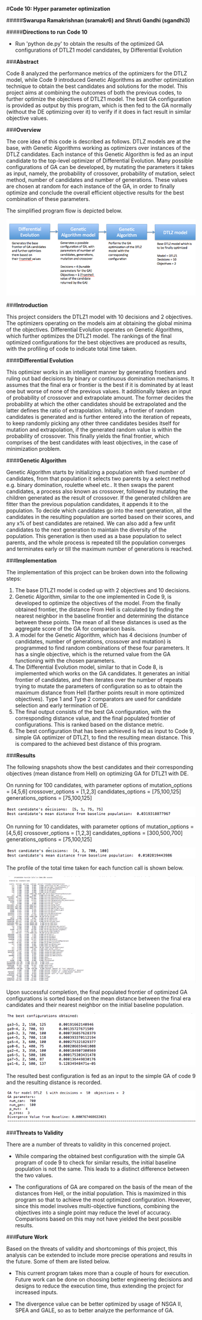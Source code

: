 #**Code 10: Hyper parameter optimization**

#####**Swarupa Ramakrishnan (sramakr6) and Shruti Gandhi (sgandhi3)**

#####**Directions to run Code 10**

* Run 'python de.py' to obtain the results of the optimized GA configurations of DTLZ1 model candidates, by Differential Evolution

###**Abstract**

Code 8 analyzed the performance metrics of the optimizers for the DTLZ model, while Code 9 introduced Genetic Algorithms as another optimization technique to obtain the best candidates and solutions for the model. This project aims at combining the outcomes of both the previous codes, to further optimize the objectives of DTLZ1 model. The best GA configuration is provided as output by this program, which is then fed to the GA normally (without the DE optimizing over it) to verify if it does in fact result in similar objective values.

###**Overview**

The core idea of this code is described as follows. DTLZ models are at the base, with Genetic Algorithms working as optimizers over instances of the DTLZ candidates. Each instance of this Genetic Algorithm is fed as an input candidate to the top-level optimizer of Differential Evolution. Many possible configurations of GA can be developed, by mutating the parameters it takes as input, namely, the probability of crossover, probability of mutation, select method, number of candidates and number of generations. These values are chosen at random for each instance of the GA, in order to finally optimize and conclude the overall efficient objective results for the best combination of these parameters.

The simplified program flow is depicted below.

![program_flow](img/program_flow.png)

###**Introduction**

This project considers the DTLZ1 model with 10 decisions and 2 objectives. The optimizers operating on the models aim at obtaining the global minima of the objectives. Differential Evolution operates on Genetic Algorithms, which further optimizes the DTLZ1 model. The rankings of the final optimized configurations for the best objectives are produced as results, with the profiling of code to indicate total time taken.

####**Differential Evolution**

This optimizer works in an intelligent manner by generating frontiers and ruling out bad decisions by binary or continuous domination mechanisms. It assumes that the final era or frontier is the best if it is dominated by at least one but worse of none of the previous values. It additionally takes an input of probability of crossover and extrapolate amount. The former decides the probability at which the other candidates should be extrapolated and the latter defines the ratio of extrapolation. Initially, a frontier of random candidates is generated and is further entered into the iteration of repeats, to keep randomly picking any other three candidates besides itself for mutation and extrapolation, if the generated random value is within the probability of crossover. This finally yields the final frontier, which comprises of the best candidates with least objectives, in the case of minimization problem.

####**Genetic Algorithm**

Genetic Algorithm starts by initializing a population with fixed number of candidates, from that population it selects two parents by a select method e.g. binary domination, roulette wheel etc.. It then swaps the parent candidates, a process also known as crossover, followed by mutating the children generated as the result of crossover. If the generated children are fitter than the previous population candidates, it appends it to the population. To decide which candidates go into the next generation, all the candidates in the resulting population are sorted based on their scores, and any x% of best candidates are retained. We can also add a few unfit candidates to the next generation to maintain the diversity of the population. This generation is then used as a base population to select parents, and the whole process is repeated till the population converges and terminates early or till the maximum number of generations is reached.


###**Implementation**

The implementation of this project can be broken down into the following steps:

<ol>
<li> The base DTLZ1 model is coded up with 2 objectives and 10 decisions. </li>
<li> Genetic Algorithm, similar to the one implemented in Code 9, is developed to optimize the objectives of the model. From the finally obtained frontier, the distance From Hell is calculated by finding the nearest neighbor in the baseline frontier and determining the distance between these points. The mean of all these distances is used as the aggregate score of the GA for comparison basis. </li>
<li> A model for the Genetic Algorithm, which has 4 decisions (number of candidates, number of generations, crossover and mutation) is programmed to find random combinations of these four parameters. It has a single objective, which is the returned value from the GA functioning with the chosen parameters. </li>
<li> The Differential Evolution model, similar to that in Code 8, is implemented which works on the GA candidates. It generates an initial frontier of candidates, and then iterates over the number of repeats trying to mutate the parameters of configuration so as to obtain the maximum distance from Hell (farther points result in more optimized objectives). Type 1 and Type 2 comparators are used for candidate selection and early termination of DE. </li>
<li> The final output consists of the best GA configuration, with the corresponding distance value, and the final populated frontier of configurations. This is ranked based on the distance metric. </li>
<li> The best configuration that has been achieved is fed as input to Code 9, simple GA optimizer of DTLZ1, to find the resulting mean distance. This is compared to the achieved best distance of this program. </li>
</ol>

###**Results**

The following snapshots show the best candidates and their corresponding objectives (mean distance from Hell) on optimizing GA for DTLZ1 with DE.

On running for 100 candidates, with parameter options of
mutation_options = [4,5,6]
crossover_options = [1,2,3]
candidates_options = [75,100,125]
generations_options = [75,100,125]  
    
![best_stuff_1](img/best_stuff_1.png)

On running for 10 candidates, with parameter options of
mutation_options = [4,5,6]
crossover_options = [1,2,3]
candidates_options = [300,500,700]
generations_options = [75,100,125]

![best_stuff_2](img/best_stuff_2.png)

The profile of the total time taken for each function call is shown below.

![profile](img/profile.png)

Upon successful completion, the final populated frontier of optimized GA configurations is sorted based on the mean distance between the final era candidates and their nearest neighbor on the initial baseline population. 

![sorted_configs](img/sorted_configs.png)

The resulted best configuration is fed as an input to the simple GA of code 9 and the resulting distance is recorded.

![comparison_with_9](img/comparison_with_9.png)

###**Threats to Validity**

There are a number of threats to validity in this concerned project.

* While comparing the obtained best configuration with the simple GA program of code 9 to check for similar results, the initial baseline population is not the same. This leads to a distinct difference between the two values.

* The configurations of GA are compared on the basis of the mean of the distances from Hell, or the initial population. This is maximized in this program so that to achieve the most optimized configuration. However, since this model involves multi-objective functions, combining the objectives into a single point may reduce the level of accuracy. Comparisons based on this may not have yielded the best possible results.

###**Future Work**

Based on the threats of validity and shortcomings of this project, this analysis can be extended to include more precise operations and results in the future. Some of them are listed below.

* This current program takes more than a couple of hours for execution. Future work can be done on choosing better engineering decisions and designs to reduce the execution time, thus extending the project for increased inputs.

* The divergence value can be better optimized by usage of NSGA II, SPEA and GALE, so as to better analyze the performance of GA.

